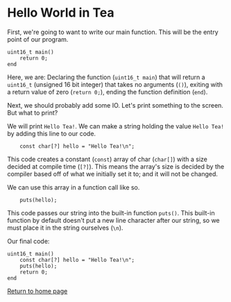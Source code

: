 # Hello World in Tea
First, we're going to want to write our main function.
This will be the entry point of our program.
```tea
uint16_t main()
    return 0;
end
```

Here, we are:
Declaring the function (`uint16_t main`) that will return a `uint16_t` (unsigned 16 bit integer) that takes no arguments (`()`),
exiting with a return value of zero (`return 0;`),
ending the function definition (`end`).

Next, we should probably add some IO.
Let's print something to the screen.
But what to print?

We will print `Hello Tea!`.
We can make a string holding the value `Hello Tea!` by adding this line to our code.
```tea
    const char[?] hello = "Hello Tea!\n";
```

This code creates a constant (`const`) array of char (`char[]`) with a size decided at compile time (`[?]`).
This means the array's size is decided by the compiler based off of what we initially set it to; and it will not be changed.

We can use this array in a function call like so.
```tea
    puts(hello);
```

This code passes our string into the built-in function `puts()`.
This built-in function by default doesn't put a new line character after our string, so we must place it in the string ourselves (`\n`).

Our final code:
```tea
uint16_t main()
    const char[?] hello = "Hello Tea!\n";
    puts(hello);
    return 0;
end
```

[Return to home page](../Tea.md)